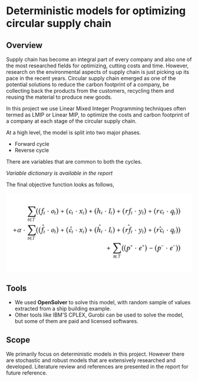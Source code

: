 # Deterministic models for optimizing circular supply chain

## Overview

Supply chain has become an integral part of every company and also one of the most researched fields for optimizing, cutting costs and time. However, research on the environmental aspects of supply chain is just picking up its pace in the recent years.
Circular supply chain emerged as one of the potential solutions to reduce the carbon footprint of a company, be collecting back the products from the customers, recycling them and reusing the material to produce new goods.

In this project we use Linear Mixed Integer Programming techniques often termed as LMIP or Linear MIP, to optimize the costs and carbon footprint of a company at each stage of the circular supply chain. 

At a high level, the model is split into two major phases.

* Forward cycle
* Reverse cycle

There are variables that are common to both the cycles. 

*Variable dictionary is available in the report*

The final objective function looks as follows,

![MIP Model](https://github.com/ShravyaChalla/Optimization-of-Circular-supply-chain/blob/main/model.PNG)

## Tools

* We used **OpenSolver** to solve this model, with random sample of values extracted from a ship building example.
* Other tools like IBM'S CPLEX, Gurobi can be used to solve the model, but some of them are paid and licensed softwares.

## Scope

We primarily focus on deterministic models in this project. However there are stochastic and robust models that are extensively researched and developed. Literature review and references are presented in the report for future reference.